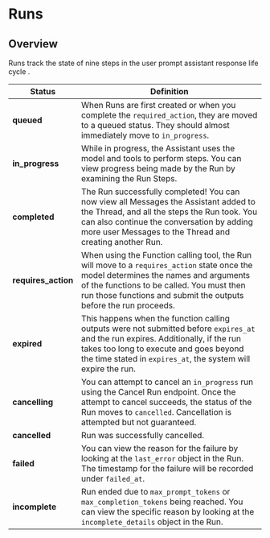 # Runs

## Overview

Runs track the state of nine  steps in the user prompt assistant response life cycle . 

| **Status**         | **Definition**                                                                                                                                                                                                                                                                 |
|--------------------|---------------------------------------------------------------------------------------------------------------------------------------------------------------------------------------------------------------------------------------------------------------------------------|
| **queued**         | When Runs are first created or when you complete the `required_action`, they are moved to a queued status. They should almost immediately move to `in_progress`.                                                                                                                |
| **in_progress**    | While in progress, the Assistant uses the model and tools to perform steps. You can view progress being made by the Run by examining the Run Steps.                                                                                                                             |
| **completed**      | The Run successfully completed! You can now view all Messages the Assistant added to the Thread, and all the steps the Run took. You can also continue the conversation by adding more user Messages to the Thread and creating another Run.                                  |
| **requires_action**| When using the Function calling tool, the Run will move to a `requires_action` state once the model determines the names and arguments of the functions to be called. You must then run those functions and submit the outputs before the run proceeds.                           |
| **expired**        | This happens when the function calling outputs were not submitted before `expires_at` and the run expires. Additionally, if the run takes too long to execute and goes beyond the time stated in `expires_at`, the system will expire the run.                                 |
| **cancelling**     | You can attempt to cancel an `in_progress` run using the Cancel Run endpoint. Once the attempt to cancel succeeds, the status of the Run moves to `cancelled`. Cancellation is attempted but not guaranteed.                                                                    |
| **cancelled**      | Run was successfully cancelled.                                                                                                                                                                                                                                                |
| **failed**         | You can view the reason for the failure by looking at the `last_error` object in the Run. The timestamp for the failure will be recorded under `failed_at`.                                                                                                                    |
| **incomplete**     | Run ended due to `max_prompt_tokens` or `max_completion_tokens` being reached. You can view the specific reason by looking at the `incomplete_details` object in the Run.                                                                                                       |
